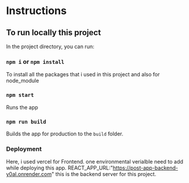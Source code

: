 # Instructions

## To run locally this project

In the project directory, you can run:

### `npm i` or `npm install`

To install all the packages that i used in this project and also for node_module 

### `npm start`

Runs the app

### `npm run build`

Builds the app for production to the `build` folder.

### Deployment

Here, i used vercel for Frontend. one environmental verialble need to add while deploying this app.
REACT_APP_URL:"https://post-app-backend-y0al.onrender.com" 
this is the backend server for this project.

